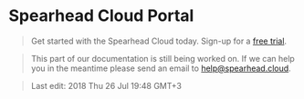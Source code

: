 # Spearhead Cloud Portal

> Get started with the Spearhead Cloud today. Sign-up for a [free trial](https://spearhead.cloud/free-trial).

> This part of our documentation is still being worked on. If we can help you in the meantime please send an email to [help@spearhead.cloud](mailto:help@spearhead.cloud).

> Last edit: 2018 Thu 26 Jul 19:48 GMT+3 
